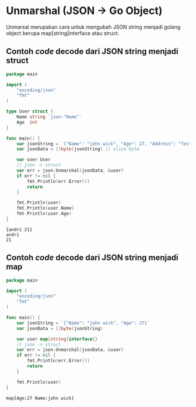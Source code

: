 # Unmarshal (JSON -> Go Object)

Unmarsal merupakan cara untuk mengubah JSON string menjadi golang object berupa map\[string]interface atau struct.

## Contoh _code_ decode dari JSON string menjadi struct

```go
package main

import (
    "encoding/json"
    "fmt"
)

type User struct {
    Name string `json:"Name"`
    Age  int
}

func main() {
    var jsonString = `{"Name": "john wick", "Age": 27, "Address": "Test"}`
    var jsonData = []byte(jsonString) // slice byte

    var user User
    // json -> struct
    var err = json.Unmarshal(jsonData, &user)
    if err != nil {
        fmt.Println(err.Error())
        return
    }

    fmt.Println(user)
    fmt.Println(user.Name)
    fmt.Println(user.Age)
}
```

```
{andri 21}
andri
21
```

## Contoh _code_ decode dari JSON string menjadi map

```go
package main

import (
    "encoding/json"
    "fmt"
)

func main() {
    var jsonString = `{"Name": "john wick", "Age": 27}`
    var jsonData = []byte(jsonString)

    var user map[string]interface{}
    // json -> struct
    var err = json.Unmarshal(jsonData, &user)
    if err != nil {
        fmt.Println(err.Error())
        return
    }

    fmt.Println(user)
}
```

```
map[Age:27 Name:john wick]
```
